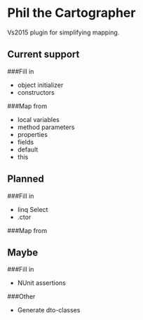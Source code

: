 # Phil the Cartographer
Vs2015 plugin for simplifying mapping.

## Current support

###Fill in 
  * object initializer
  * constructors

###Map from
  * local variables
  * method parameters
  * properties
  * fields
  * default
  * this
  

## Planned

###Fill in 
  * linq Select
  * .ctor

###Map from
  
## Maybe

###Fill in 
  * NUnit assertions

###Other
  * Generate dto-classes
